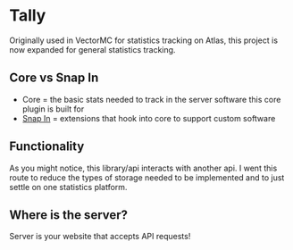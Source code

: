 # Tally
Originally used in VectorMC for statistics tracking on Atlas, this project is now expanded for general statistics tracking.

## Core vs Snap In
- Core = the basic stats needed to track in the server software this core plugin is built for
- [Snap In](https://github.com/jasoryeh/TallySnapins) = extensions that hook into core to support custom software

## Functionality
As you might notice, this library/api interacts with another api. I went this route to reduce the types of storage needed to be implemented and to just settle on one statistics platform.

## Where is the server?
Server is your website that accepts API requests!
